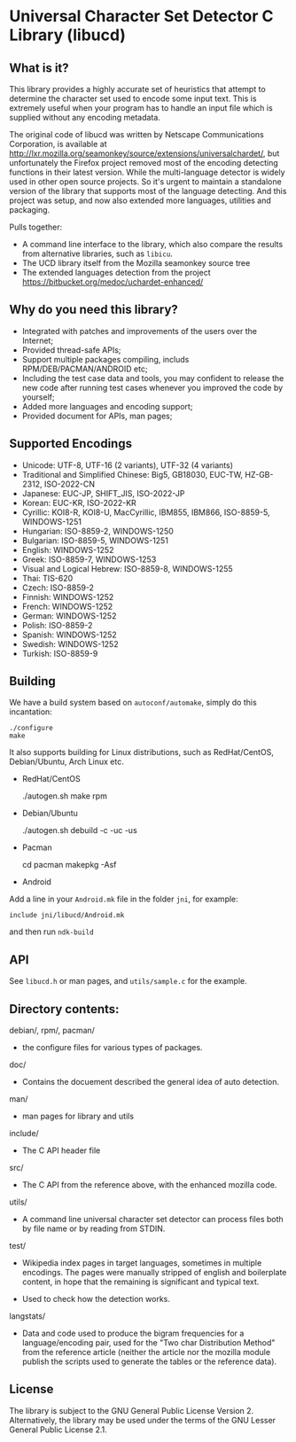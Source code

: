 # Universal Character Set Detector C Library (libucd)

## What is it?

This library provides a highly accurate set of heuristics that attempt to determine
the character set used to encode some input text. This is extremely useful when your
program has to handle an input file which is supplied without any encoding metadata.


The original code of libucd was written by Netscape Communications Corporation,
is available at
http://lxr.mozilla.org/seamonkey/source/extensions/universalchardet/, but unfortunately
the Firefox project removed most of the encoding detecting functions in their latest version.
While the multi-language detector is widely used in other open source projects. So it's
urgent to maintain a standalone version of the library that supports most of the language detecting.
And this project was setup, and now also extended more languages, utilities and packaging.


Pulls together:

  * A command line interface to the library, which also compare the results from
    alternative libraries, such as `libicu`.
  * The UCD library itself from the Mozilla seamonkey source tree
  * The extended languages detection from the project https://bitbucket.org/medoc/uchardet-enhanced/


## Why do you need this library?

  * Integrated with patches and improvements of the users over the Internet;
  * Provided thread-safe APIs;
  * Support multiple packages compiling, includs RPM/DEB/PACMAN/ANDROID etc;
  * Including the test case data and tools, you may confident to release the new code after running
    test cases whenever you improved the code by yourself;
  * Added more languages and encoding support;
  * Provided document for APIs, man pages;


## Supported Encodings

  * Unicode: UTF-8, UTF-16 (2 variants), UTF-32 (4 variants)
  * Traditional and Simplified Chinese: Big5, GB18030, EUC-TW, HZ-GB-2312, ISO-2022-CN 
  * Japanese: EUC-JP, SHIFT_JIS, ISO-2022-JP
  * Korean: EUC-KR, ISO-2022-KR
  * Cyrillic: KOI8-R, KOI8-U, MacCyrillic, IBM855, IBM866, ISO-8859-5, WINDOWS-1251
  * Hungarian: ISO-8859-2, WINDOWS-1250
  * Bulgarian: ISO-8859-5, WINDOWS-1251
  * English: WINDOWS-1252
  * Greek: ISO-8859-7, WINDOWS-1253
  * Visual and Logical Hebrew: ISO-8859-8, WINDOWS-1255
  * Thai: TIS-620
  * Czech: ISO-8859-2
  * Finnish: WINDOWS-1252
  * French: WINDOWS-1252
  * German: WINDOWS-1252
  * Polish: ISO-8859-2
  * Spanish: WINDOWS-1252
  * Swedish: WINDOWS-1252
  * Turkish: ISO-8859-9


## Building

We have a build system based on `autoconf/automake`, simply do this incantation:

    ./configure
    make


It also supports building for Linux distributions, such as RedHat/CentOS, Debian/Ubuntu, Arch Linux etc.

 - RedHat/CentOS


    ./autogen.sh
    make rpm


 - Debian/Ubuntu


    ./autogen.sh
    debuild -c -uc -us


 - Pacman


    cd pacman
    makepkg -Asf


 - Android

Add a line in your `Android.mk` file in the folder `jni`, for example:


    include jni/libucd/Android.mk


and then run `ndk-build`


## API

See `libucd.h` or man pages, and `utils/sample.c` for the example.


## Directory contents:

debian/, rpm/, pacman/
 - the configure files for various types of packages.

doc/
 - Contains the docuement described the general idea of auto detection.

man/
 - man pages for library and utils

include/
 - The C API header file

src/
 - The C API from the reference above, with the enhanced mozilla code.

utils/
 - A command line universal character set detector can process files both by file name or
   by reading from STDIN.

test/
 - Wikipedia index pages in target languages, sometimes in multiple
   encodings. The pages were manually stripped of english and boilerplate
   content, in hope that the remaining is significant and typical text.

 - Used to check how the detection works.

langstats/
 - Data and code used to produce the bigram frequencies for a
   language/encoding pair, used for the "Two char Distribution Method"
   from the reference article (neither the article nor the mozilla module
   publish the scripts used to generate the tables or the reference data).


## License

The library is subject to the GNU General Public License Version 2.
Alternatively, the library may be used under the terms of the GNU
Lesser General Public License 2.1.

